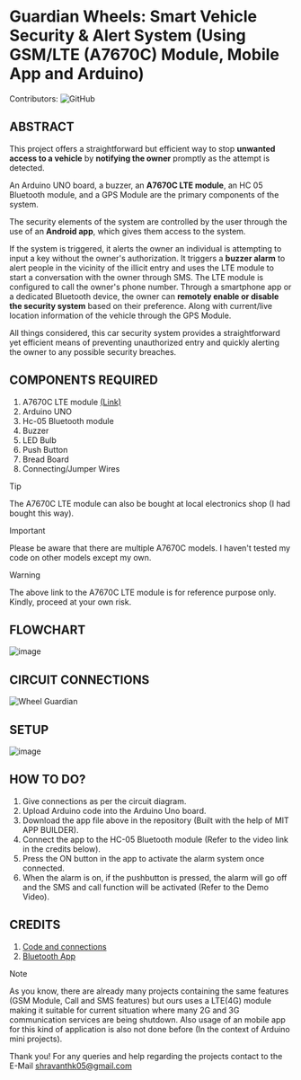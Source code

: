# Guardian Wheels: Smart Vehicle Security & Alert System (Using GSM/LTE (A7670C) Module, Mobile App and Arduino)
Contributors:
![GitHub](https://img.shields.io/badge/GitHub-shravanthk05-%23121011.svg?style=for-the-badge&logo=github&logoColor=white)

## ABSTRACT
  This project offers a straightforward but efficient way to stop **unwanted access to a vehicle** by **notifying the owner** promptly as the attempt is detected. 

  An Arduino UNO board, a buzzer, an **A7670C LTE module**, an HC 05 Bluetooth module, and a GPS Module are the primary components of the system. 

  The security elements of the system are controlled by the user through the use of an **Android app**, which gives them access to the system. 

  If the system is triggered, it alerts the owner an individual is attempting to input a key without the owner's authorization. It triggers a **buzzer alarm** to alert people in the vicinity 
of the illicit entry and uses the LTE module to start a conversation with the owner through SMS. 
The LTE module is configured to call the owner's phone number. 
Through a smartphone app or a dedicated Bluetooth device, the owner can **remotely enable or disable the security system** based on their preference. 
Along with current/live location information of the vehicle through the GPS Module.

  All things considered, this car security system provides a straightforward yet efficient means of preventing unauthorized entry and quickly alerting the owner to any possible 
security breaches.

## COMPONENTS REQUIRED
1. A7670C LTE module [(Link)](https://www.graylogix.in/product/sim-a7670c-4g-lte-ttl-modem)
2. Arduino UNO 
3. Hc-05 Bluetooth module 
4. Buzzer 
5. LED Bulb
6. Push Button
7. Bread Board 
8. Connecting/Jumper Wires 

> [!TIP]
> The A7670C LTE module can also be bought at local electronics shop (I had bought this way).

> [!IMPORTANT]
> Please be aware that there are multiple A7670C models. I haven't tested my code on other
models except my own.

> [!WARNING]
> The above link to the A7670C LTE module is for reference purpose only. Kindly, proceed at your own risk.

## FLOWCHART
![image](https://github.com/shravanthk05/Guardian-Wheels/assets/156297076/5d6250a9-1489-44ed-9e0f-29ed76b8ceaf)

## CIRCUIT CONNECTIONS
![Wheel Guardian](https://github.com/shravanthk05/Guardian-Wheels/assets/156297076/d121cf15-9954-447b-a778-ded9d45afba4)

## SETUP
![image](https://github.com/shravanthk05/Guardian-Wheels/assets/156297076/e49f6239-ea36-4aa9-a1d7-5638ea668251)

## HOW TO DO?
1. Give connections as per the circuit diagram.
2. Upload Arduino code into the Arduino Uno board.
3. Download the app file above in the repository (Built with the help of MIT APP BUILDER). 
4. Connect the app to the HC-05 Bluetooth module (Refer to the video link in the credits below).
5. Press the ON button in the app to activate the alarm system once connected.
6. When the alarm is on, if the pushbutton is pressed, the alarm will go off and the SMS and call function will be activated (Refer to the Demo Video).

## CREDITS
1) [Code and connections](https://forum.arduino.cc/t/arduino-code-for-4g-lte-sim-a7670c-development-board/1087180)
2) [Bluetooth App](https://www.youtube.com/watch?v=aQcJ4uHdQEA&t=1429s)

> [!NOTE]
> As you know, there are already many projects containing the same features (GSM Module, Call and SMS features) but ours uses a LTE(4G) module making it suitable for current situation
> where many 2G and 3G communication services are being shutdown. Also usage of an mobile app for this kind of application is also not done before (In the context of Arduino mini projects).

Thank you! For any queries and help regarding the projects contact to the E-Mail shravanthk05@gmail.com

